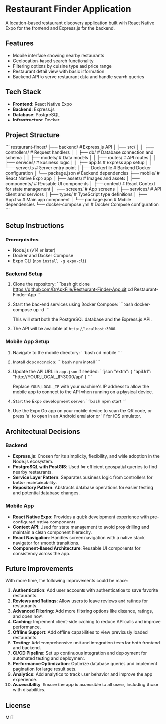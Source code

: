 # Restaurant Finder Application

A location-based restaurant discovery application built with React Native Expo for the frontend and Express.js for the backend.

## Features

- Mobile interface showing nearby restaurants
- Geolocation-based search functionality
- Filtering options by cuisine type and price range
- Restaurant detail view with basic information
- Backend API to serve restaurant data and handle search queries

## Tech Stack

- **Frontend**: React Native Expo
- **Backend**: Express.js
- **Database**: PostgreSQL
- **Infrastructure**: Docker

## Project Structure

\`\`\`
restaurant-finder/
├── backend/                 # Express.js API
│   ├── src/
│   │   ├── controllers/     # Request handlers
│   │   ├── db/              # Database connection and schema
│   │   ├── models/          # Data models
│   │   ├── routes/          # API routes
│   │   ├── services/        # Business logic
│   │   ├── app.ts           # Express app setup
│   │   └── server.ts        # Server entry point
│   ├── Dockerfile           # Backend Docker configuration
│   └── package.json         # Backend dependencies
├── mobile/                  # React Native Expo app
│   ├── assets/              # Images and assets
│   ├── components/          # Reusable UI components
│   ├── context/             # React Context for state management
│   ├── screens/             # App screens
│   ├── services/            # API client and services
│   ├── types/               # TypeScript type definitions
│   ├── App.tsx              # Main app component
│   └── package.json         # Mobile dependencies
└── docker-compose.yml       # Docker Compose configuration
\`\`\`

## Setup Instructions

### Prerequisites

- Node.js (v14 or later)
- Docker and Docker Compose
- Expo CLI (`npm install -g expo-cli`)

### Backend Setup

1. Clone the repository:
   \`\`\`bash
   git clone https://github.com/DrApkFile/Restaurant-Finder-App.git
   cd Restaurant-Finder-App
   \`\`\`

2. Start the backend services using Docker Compose:
   \`\`\`bash
   docker-compose up -d
   \`\`\`

   This will start both the PostgreSQL database and the Express.js API.

3. The API will be available at `http://localhost:3000`.

### Mobile App Setup

1. Navigate to the mobile directory:
   \`\`\`bash
   cd mobile
   \`\`\`

2. Install dependencies:
   \`\`\`bash
   npm install
   \`\`\`

3. Update the API URL in `app.json` if needed:
   \`\`\`json
   "extra": {
     "apiUrl": "http://YOUR_LOCAL_IP:3000/api"
   }
   \`\`\`

   Replace `YOUR_LOCAL_IP` with your machine's IP address to allow the mobile app to connect to the API when running on a physical device.

4. Start the Expo development server:
   \`\`\`bash
   npm start
   \`\`\`

5. Use the Expo Go app on your mobile device to scan the QR code, or press 'a' to open in an Android emulator or 'i' for iOS simulator.

## Architectural Decisions

### Backend

- **Express.js**: Chosen for its simplicity, flexibility, and wide adoption in the Node.js ecosystem.
- **PostgreSQL with PostGIS**: Used for efficient geospatial queries to find nearby restaurants.
- **Service Layer Pattern**: Separates business logic from controllers for better maintainability.
- **Repository Pattern**: Abstracts database operations for easier testing and potential database changes.

### Mobile App

- **React Native Expo**: Provides a quick development experience with pre-configured native components.
- **Context API**: Used for state management to avoid prop drilling and maintain a clean component hierarchy.
- **React Navigation**: Handles screen navigation with a native stack navigator for smooth transitions.
- **Component-Based Architecture**: Reusable UI components for consistency across the app.

## Future Improvements

With more time, the following improvements could be made:

1. **Authentication**: Add user accounts with authentication to save favorite restaurants.
2. **Reviews and Ratings**: Allow users to leave reviews and ratings for restaurants.
3. **Advanced Filtering**: Add more filtering options like distance, ratings, and open now.
4. **Caching**: Implement client-side caching to reduce API calls and improve performance.
5. **Offline Support**: Add offline capabilities to view previously loaded restaurants.
6. **Testing**: Add comprehensive unit and integration tests for both frontend and backend.
7. **CI/CD Pipeline**: Set up continuous integration and deployment for automated testing and deployment.
8. **Performance Optimization**: Optimize database queries and implement pagination for large result sets.
9. **Analytics**: Add analytics to track user behavior and improve the app experience.
10. **Accessibility**: Ensure the app is accessible to all users, including those with disabilities.

## License

MIT

